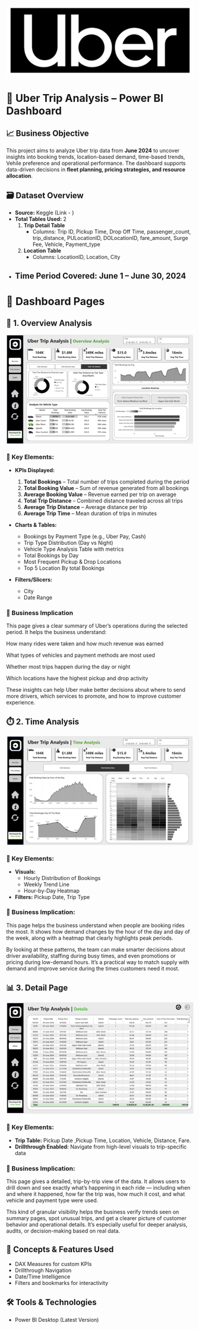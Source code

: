 ![Uber Logo](https://github.com/Rima-tech/Uber_Trip_Analysis_Project/blob/49bd8c64b5f99e6146eac059818803ae08d6908e/Uber_logo.png)
# 🚖 Uber Trip Analysis – Power BI Dashboard


## 📈 Business Objective

This project aims to analyze Uber trip data from **June 2024** to uncover insights into booking trends, location-based demand, time-based trends, Vehile preference and operational performance. The dashboard supports data-driven decisions in **fleet planning, pricing strategies, and resource allocation**.


## 🗃️ Dataset Overview

- **Source:** Keggle (Link - )
- **Total Tables Used:** 2  
  1. **Trip Detail Table**  
     - Columns: Trip ID, Pickup Time, Drop Off Time, passenger_count, trip_distance, PULocationID, DOLocationID, fare_amount, Surge Fee, Vehicle, Payment_type
  2. **Location Table**  
     - Columns: LocationID, Location, City
- **Time Period Covered:** June 1 – June 30, 2024
  ---

# 📄 Dashboard Pages


## 📍 1. Overview Analysis

![Overview Page](https://github.com/Rima-tech/Uber_Trip_Analysis_Project/blob/49bd8c64b5f99e6146eac059818803ae08d6908e/Uber_Overview%20Page.png)
<!-- Or use a GIF if available: ![Overview Demo](./assets/overview_demo.gif) -->

### 🔑 Key Elements:

- **KPIs Displayed:**
  1. **Total Bookings** – Total number of trips completed during the period
  2. **Total Booking Value** – Sum of revenue generated from all bookings
  3. **Average Booking Value** – Revenue earned per trip on average
  4. **Total Trip Distance** – Combined distance traveled across all trips
  5. **Average Trip Distance** – Average distance per trip
  6. **Average Trip Time** – Mean duration of trips in minutes

- **Charts & Tables:**
  - Bookings by Payment Type (e.g., Uber Pay, Cash)
  - Trip Type Distribution (Day vs Night)
  - Vehicle Type Analysis Table with metrics
  - Total Bookings by Day
  - Most Frequent Pickup & Drop Locations
  - Top 5 Location By total Bookings

- **Filters/Slicers:**
  - City
  - Date Range


### 💼 Business Implication
This page gives a clear summary of Uber’s operations during the selected period. It helps the business understand:

How many rides were taken and how much revenue was earned

What types of vehicles and payment methods are most used

Whether most trips happen during the day or night

Which locations have the highest pickup and drop activity

These insights can help Uber make better decisions about where to send more drivers, which services to promote, and how to improve customer experience.



## ⏱️ 2. Time Analysis

![Time Analysis Page](https://github.com/Rima-tech/Uber_Trip_Analysis_Project/blob/49bd8c64b5f99e6146eac059818803ae08d6908e/Uber_Time_Analysis.png)

### 🔑 Key Elements:
- **Visuals:**
  - Hourly Distribution of Bookings
  - Weekly Trend Line
  - Hour-by-Day Heatmap
- **Filters:** Pickup Date, Trip Type

### 💼 Business Implication:
This page helps the business understand when people are booking rides the most. It shows how demand changes by the hour of the day and day of the week, along with a heatmap that clearly highlights peak periods.

By looking at these patterns, the team can make smarter decisions about driver availability, staffing during busy times, and even promotions or pricing during low-demand hours. It’s a practical way to match supply with demand and improve service during the times customers need it most.


## 📊 3. Detail Page

![Detail Page](https://github.com/Rima-tech/Uber_Trip_Analysis_Project/blob/49bd8c64b5f99e6146eac059818803ae08d6908e/Uber_Detail_page.png)

### 🔑 Key Elements:
- **Trip Table:** Pickup Date ,Pickup Time, Location, Vehicle, Distance, Fare.
- **Drillthrough Enabled:** Navigate from high-level visuals to trip-specific data

### 💼 Business Implication:
This page gives a detailed, trip-by-trip view of the data. It allows users to drill down and see exactly what’s happening in each ride — including when and where it happened, how far the trip was, how much it cost, and what vehicle and payment type were used.

This kind of granular visibility helps the business verify trends seen on summary pages, spot unusual trips, and get a clearer picture of customer behavior and operational details. It’s especially useful for deeper analysis, audits, or decision-making based on real data.




## 🧠 Concepts & Features Used

- DAX Measures for custom KPIs
- Drillthrough Navigation
- Date/Time Intelligence
- Filters and bookmarks for interactivity


## 🛠️ Tools & Technologies

- Power BI Desktop (Latest Version)




